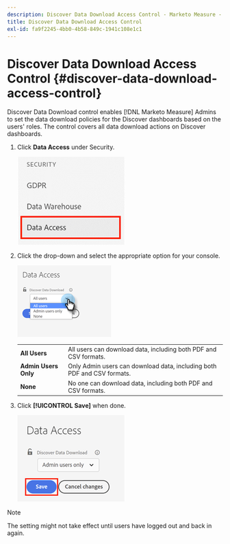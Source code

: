 ```yaml
---
description: Discover Data Download Access Control - Marketo Measure - Product Documentation
title: Discover Data Download Access Control
exl-id: fa9f2245-4bb0-4b58-849c-1941c108e1c1
---
```

# Discover Data Download Access Control {#discover-data-download-access-control}

Discover Data Download control enables [!DNL Marketo Measure] Admins to set the data download policies for the Discover dashboards based on the users' roles. The control covers all data download actions on Discover dashboards.

1. Click **Data Access** under Security.

   ![](assets/discover-data-download-access-control-1.png)

1. Click the drop-down and select the appropriate option for your console.

   ![](assets/discover-data-download-access-control-2.png)

   <table>
    <tr>
     <td><strong>All Users</strong></td>
     <td>All users can download data, including both PDF and CSV formats.</td>
    </tr>
    <tr>
     <td><strong>Admin Users Only</strong></td>
     <td>Only Admin users can download data, including both PDF and CSV formats.</td>
    </tr>
    <tr>
     <td><strong>None</strong></td>
     <td>No one can download data, including both PDF and CSV formats.</td>
    </tr>
   </table>

1. Click **[!UICONTROL Save]** when done.

   ![](assets/discover-data-download-access-control-3.png)

>[!NOTE]
>
>The setting might not take effect until users have logged out and back in again.
